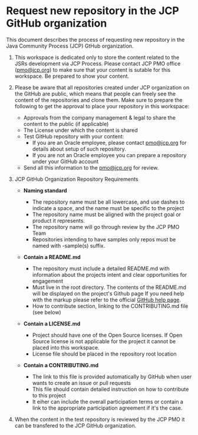 # Request new repository in the JCP GitHub organization

This document describes the process of requesting new repository in the Java Community Process (JCP) GtHub organization.

1. This workspace is dedicated only to store the content related to the JSRs development via JCP Process.
Please contact JCP PMO office (pmo@jcp.org) to make sure that your content is sutable for this workspace. Be prepared to show your content.

2. Please be aware that all repositories created under JCP organization on the GitHub are public, which means that people can freely see the content of the repositories
and clone them. Make sure to prepare the following to get the approval to place your repository in this workspace:

   * Approvals from the company management & legal to share the content to the public (if applicable)
   * The License under which the content is shared
   * Test GitHub repository with your content:
      * If you are an Oracle employee, please contact pmo@jcp.org for details about setup of such repository. 
      * If you are not an Oracle employee you can prepare a repository under your GitHub account
   * Send all this information to the pmo@jcp.org for review.


3. JCP GitHub Organization Repository Requirements

   * __Naming standard__

      * The repository name must be all lowercase, and use dashes to indicate a space, and the name must be specific to the project
      * The repository name must be aligned with the project goal or product it represents.
      * The repository name will go through review by the JCP PMO Team
      * Repositories intending to have samples only repos must be named with -sample(s) suffix.


   * __Contain a README.md__

      * The repository must include a detailed README.md with information about the projects intent and clear opportunities for engagement
      * Must live in the root directory. The contents of the README.md will be displayed on the project's Github page
        If you need help with the markup please refer to the official [GitHub help page](https://guides.github.com/features/mastering-markdown/).
      * How to contribute section, linking to the CONTRIBUTING.md file (see below)

   * __Contain a LICENSE.md__
  
      * Project should have one of the Open Source licenses. If Open Source license is not applicable for the project it cannot be placed into this workspace.
      * License file should be placed in the repository root location

   * __Contain a CONTRIBUTING.md__

      * The link to this file is provided automatically by GitHub when user wants to create an issue or pull requests
      * This file should contain detailed instruction on how to contribute to this project
      * It eiher can include the overall participation terms or contain a link to the appropriate participation agreement if it's the case.


4. When the content in the test repository is reviewed by the JCP PMO it can be transfered to the JCP GitHub organization. 